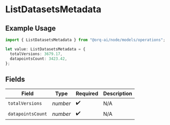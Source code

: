 # ListDatasetsMetadata

## Example Usage

```typescript
import { ListDatasetsMetadata } from "@orq-ai/node/models/operations";

let value: ListDatasetsMetadata = {
  totalVersions: 3679.17,
  datapointsCount: 3423.42,
};
```

## Fields

| Field              | Type               | Required           | Description        |
| ------------------ | ------------------ | ------------------ | ------------------ |
| `totalVersions`    | *number*           | :heavy_check_mark: | N/A                |
| `datapointsCount`  | *number*           | :heavy_check_mark: | N/A                |